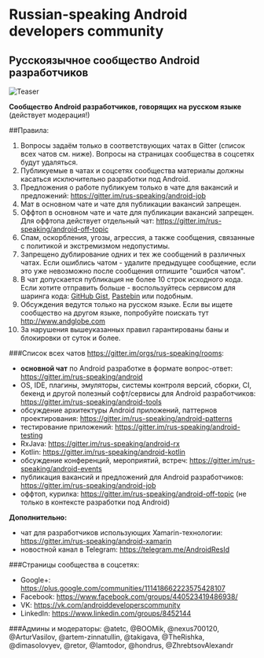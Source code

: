 # Russian-speaking Android developers community
## Русскоязычное сообщество Android разработчиков
![Teaser](androiddevelopers.jpg)

**Сообщество Android разработчиков, говорящих на русском языке** (действует модерация!)

##Правила:
1. Вопросы задаём только в соответствующих чатах в Gitter (список всех чатов см. ниже). Вопросы на страницах сообщества в соцсетях будут удаляться.
2. Публикуемые в чатах и соцсетях сообщества материалы должны касаться исключительно разработки под Android.
3. Предложения о работе публикуем только в чате для вакансий и предложений: https://gitter.im/rus-speaking/android-job
4. Мат в основном чате и чате для публикации вакансий запрещен.
5. Оффтоп в основном чате и чате для публикации вакансий запрещен. Для оффтопа действует отдельный чат: https://gitter.im/rus-speaking/android-off-topic
6. Спам, оскорбления, угозы, агрессия, а также сообщения, связанные с политикой и экстремизмом недопустимы.
7. Запрещено дублирование одних и тех же сообщений в различных чатах. Если ошиблись чатом - удалите предыдущее сообщение, если это уже невозможно после сообщения отпишите "ошибся чатом".
8. В чат допускается публикация не более 10 строк исходного кода. Если хотите отправить больше - воспользуйтесь сервисом для шаринга кода: [GitHub Gist](https://gist.github.com/), [Pastebin](http://pastebin.com/) или подобным.
9. Обсуждения ведутся только на русском языке. Если вы ищете сообщество на другом языке, попробуйте поискать тут http://www.andglobe.com
10. За нарушения вышеуказанных правил гарантированы баны и блокировки от суток и более.

###Список всех чатов https://gitter.im/orgs/rus-speaking/rooms:
* **основной чат** по Android разработке в формате вопрос-ответ: https://gitter.im/rus-speaking/android
* OS, IDE, плагины, эмуляторы, системы контроля версий, сборки, CI, бекенд и другой полезный софт/сервисы для Android разработчиков: https://gitter.im/rus-speaking/android-tools
* обсуждение архитектуры Android приложений, паттернов проектирования: https://gitter.im/rus-speaking/android-patterns
* тестирование приложений: https://gitter.im/rus-speaking/android-testing
* RxJava: https://gitter.im/rus-speaking/android-rx
* Kotlin: https://gitter.im/rus-speaking/android-kotlin
* обсуждение конференций, мероприятий, встреч: https://gitter.im/rus-speaking/android-events
* публикация вакансий и предложений для Android разработчиков: https://gitter.im/rus-speaking/android-job
* оффтоп, курилка: https://gitter.im/rus-speaking/android-off-topic (не только в контексте разработки под Android)

**Дополнительно:**
* чат для разработчиков использующих Xamarin-технологии: https://gitter.im/rus-speaking/android-xamarin
* новостной канал в Telegram: https://telegram.me/AndroidResId

###Страницы сообщества в соцсетях:
* Google+: https://plus.google.com/communities/111418662223575428107
* Facebook: https://www.facebook.com/groups/440523419486938/
* VK: https://vk.com/androiddeveloperscommunity
* LinkedIn: https://www.linkedin.com/groups/8452144
 
###Админы и модераторы: 
@atetc, @BOOMik, @nexus700120, @ArturVasilov, @artem-zinnatullin, @takigava, @TheRishka, @dimasolovyev, @retor, @Iamtodor, @hondrus, @ZhrebtsovAlexandr
